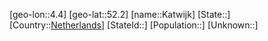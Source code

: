 ﻿---
location: [52.2,4.4]
type: City
tags:
- geo/City


SpocWebEntityId: 31350
isDeleted: false
confidential: public

---
[geo-lon::4.4]
[geo-lat::52.2]
[name::Katwijk]
[State::]
[Country::[Netherlands](geo/Continent/Europe/Netherlands.md)]
[StateId::]
[Population::]
[Unknown::]

